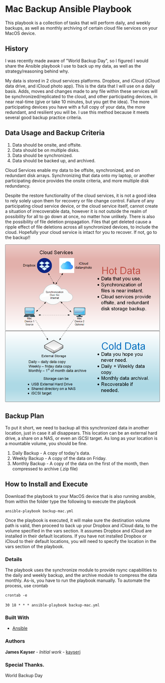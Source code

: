 
# Mac Backup Ansible Playbook  

This playbook is a collection of tasks that will perform daily, and weekly backups, as well as monthly archiving of certain cloud file services on your MacOS device.

## History  
I was recently made aware of "World Backup Day", so I figured I would share the Ansible playbook I use to back up my data, as well as the strategy/reasoning behind why.  

 My data is stored in 2 cloud services platforms.  Dropbox, and iCloud (iCloud data drive, and iCloud photo app).  This is the data that I will use on a daily basis.  Adds, moves and changes made to any file within these services will be synchronized/replicated to the cloud, and other participating devices, in near real-time (give or take 10 minutes, but you get the idea).  The more participating devices you have with a full copy of your data, the more redundant, and resilient you will be.  I use this method because it meets several good backup practice criteria. 

## Data Usage and Backup Criteria

1.  Data should be onsite, and offsite.  
2.  Data should be on multiple disks.  
3.  Data should be synchronized.  
4.  Data should be backed up, and archived.

Cloud Services enable my data to be offsite, synchronized, and on redundant disk arrays.  Synchronizing that data onto my laptop, or another participating device provides the onsite criteria, and more multiple disk redundancy. 

Despite the restore functionality of the cloud services, it is not a good idea to rely solely upon them for recovery or file change control.  Failure of any participating cloud service device, or the cloud service itself, cannot create a situation of irrecoverable data, however it is not outside the realm of possibility for all to go down at once, no matter how unlikely.  There is also the possibility of file deletion propagation.  Files that get deleted cause a ripple effect of file deletions across all synchronized devices, to include the cloud.  Hopefully your cloud service is intact for you to recover. If not, go to the backup!!


![Image of Backup Plan](https://github.com/kayserj/project-images/blob/master/mac-backup.png)


## Backup Plan
To put it short, we need to backup all this synchronized data in another location, just in case it all disappears.  This location can be an external hard drive, a share on a NAS, or even an iSCSI target.  As long as your location is a mountable volume, you should be fine.  

1.  Daily Backup - A copy of today's data.
2.  Weekly Backup - A copy of the data on Friday.
3.  Monthly Backup - A copy of the data on the first of the month, then compressed to archive (.zip file)


##  How to Install and Execute  

Download the playbook to your MacOS device that is also running ansible, from within the folder type the following to execute the playbook

```
ansible-playbook backup-mac.yml
```

Once the playbook is executed, it will make sure the destination volume path is valid, then proceed to back up your Dropbox and iCloud data, to the volume specified in the vars section.  It assumes Dropbox and iCloud are installed in their default locations.  If you have not installed Dropbox or iCloud to their default locations, you will need to specify the location in the vars section of the playbook. 

### Details
The playbook uses the synchronize module to provide rsync capabilities to the daily and weekly backup, and the archive module to compress the data monthly.  As-is, you have to run the playbook manually.  To automate the process, use crontab

```
crontab -e

30 18 * * * ansible-playbook backup-mac.yml
```

### Built With

* [Ansible](https://www.ansible.com/)


### Authors

**James Kayser** - *Initial work* - [kayserj](https://github.com/kayserj)

### Special Thanks. 
World Backup Day


